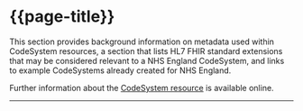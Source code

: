 # {{page-title}}

This section provides background information on metadata used within CodeSystem resources, a section that lists HL7 FHIR standard extensions that may be considered relevant to a NHS England CodeSystem, and links to example CodeSystems already created for NHS England.

Further information about the <a href="https://hl7.org/fhir/R4/codesystem.html" Target="_blank">CodeSystem resource</a> is available online.

---
